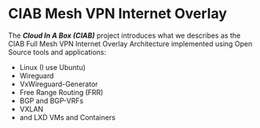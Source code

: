 # CIAB Mesh VPN Internet Overlay

The ***Cloud In A Box (CIAB)*** project introduces what we describes as the 
CIAB Full Mesh VPN Internet Overlay Architecture implemented using Open Source 
tools and applications:   
  
- Linux (I use Ubuntu)
- Wireguard
- VxWireguard-Generator
- Free Range Routing (FRR)  
- BGP and BGP-VRFs  
- VXLAN   
- and LXD VMs and Containers  
  
